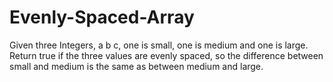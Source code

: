 # Evenly-Spaced-Array

Given three Integers, a b c, one is small, one is medium and one is large. 
Return true if the three values are evenly spaced, 
so the difference between small and medium is the same as between medium and large.
